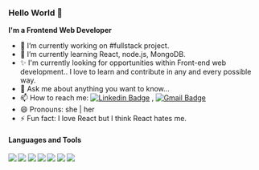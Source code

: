 ### Hello World 👋


**I'm a Frontend Web Developer** 

- 🔭 I’m currently working on #fullstack project.
- 🌱 I’m currently learning React, node.js, MongoDB.
- ✨ I'm currently looking for opportunities within Front-end web development.. I love to learn and contribute in any and every possible way.
- 💬 Ask me about anything you want to know...
- 📫 How to reach me:   [![Linkedin Badge](https://img.shields.io/badge/-LinkedIn-blue?style=flat-square&logo=Linkedin&logoColor=white&link=https://www.https://www.linkedin.com/in/ariana-sunju-s-6800a51b2/)](https://www.linkedin.com/in/ariana-sunju-s-6800a51b2/) ,   [![Gmail Badge](https://img.shields.io/badge/-Gmail-c14438?style=flat-square&logo=Gmail&logoColor=white&link=mailto:sunju.shin1108@gmail.com.com)](mailto:sunju.shin1108@gmail.com)
- 😄 Pronouns: she | her 
- ⚡ Fun fact: I love React but I think React hates me.

<h4>Languages and Tools<h4>
<code><img src="https://img.icons8.com/nolan/32/css-filetype.png" /></code>
<code><img src="https://img.icons8.com/nolan/32/html-5.png" /></code>
<code><img src="https://img.icons8.com/nolan/32/javascript.png" /></code>
<code><img src="https://img.icons8.com/nolan/32/react-native.png" /></code>
<code><img src="https://img.icons8.com/nolan/32/visual-studio-code-2019.png"/></code>
<code><img src="https://img.icons8.com/nolan/32/github.png"/></code>
<code><img src="https://img.icons8.com/nolan/32/web-design.png"/></code>
